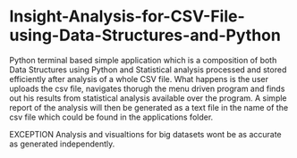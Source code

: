 # Insight-Analysis-for-CSV-File-using-Data-Structures-and-Python

Python terminal based simple application which is a composition of both Data Structures using Python and Statistical analysis processed and stored efficiently after analysis of a whole CSV file.
What happens is the user uploads the csv file, navigates thorugh the menu driven program and finds out his results from statistical analysis available over the program. A simple report of the analysis will then be generated as a text file in the name of the csv file which could be found in the applications folder.

EXCEPTION
  Analysis and visualtions for big datasets wont be as accurate as generated independently.
